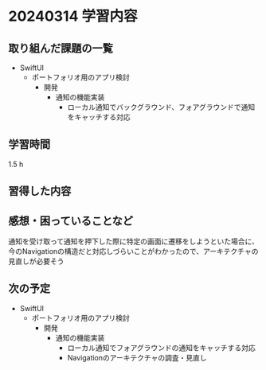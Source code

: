 # 20240314 学習内容

## 取り組んだ課題の一覧

- SwiftUI
  - ポートフォリオ用のアプリ検討
    - 開発
      - 通知の機能実装
        - ローカル通知でバックグラウンド、フォアグラウンドで通知をキャッチする対応

## 学習時間

1.5 h

## 習得した内容

## 感想・困っていることなど

通知を受け取って通知を押下した際に特定の画面に遷移をしようといた場合に、
今のNavigationの構造だと対応しづらいことがわかったので、アーキテクチャの見直しが必要そう

## 次の予定

- SwiftUI
  - ポートフォリオ用のアプリ検討
    - 開発
      - 通知の機能実装
        - ローカル通知でフォアグラウンドの通知をキャッチする対応
        - Navigationのアーキテクチャの調査・見直し
